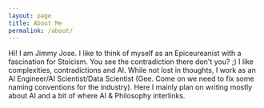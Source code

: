 ```yaml
---
layout: page
title: About Me
permalink: /about/
---
```


Hi! I am Jimmy Jose. I like to think of myself as an Epiceureanist with a fascination for Stoicism. You see the contradiction there don't you? ;) I like complexities, contradictions and AI. While not lost in thoughts, I work as an AI Engineer/AI Scientist/Data Scientist (Gee. Come on we need to fix some naming conventions for the industry). Here I mainly  plan on writing mostly about AI and a bit of where AI & Philosophy interlinks. 
